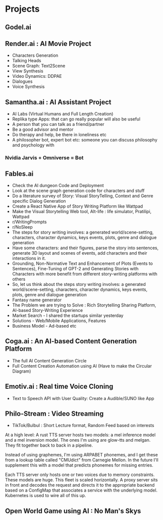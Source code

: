# Projects

## Godel.ai

## Render.ai : AI Movie Project

* Characters Generation
* Talking Heads
* Scene Graph: Text2Scene
* View Synthesis
* Video Dynamics: DDPAE
* Dialogues
* Voice Synthesis

## Samantha.ai : AI Assistant Project

* AI Labs (Virtual Humans and Full Length Creation)
* Replika type Apps: that can go really popular will also be useful
* A person that you can talk as a friend/partner
* Be a good advisor and mentor
* Do therapy and help, be there in loneliness etc
* A philosopher bot, expert bot etc: someone you can discuss philosophy and psychology with

### Nvidia Jarvis + Omniverse = Bot

## Fables.ai

* Check the AI dungeon Code and Deployment
* Look at the scene graph generation code for characters and stuff
* Do a literature survey of Story: Visual StoryTelling, Context and Genre specific Dialog Generation
* Create a React Native App of Story Writing Platform like Wattpad
* Make the Visual Storytelling Web tool, Alt-life : life simulator, Pratilipi, Wattpad
* r/WritingPrompts
* r/NoSleep
* The steps for story writing involves: a generated world/scene-setting, characters, character dynamics, keys events, plots, genre and dialogue generation
* Have some characters: and their figures, parse the story into sentences, generate 3D layout and scenes of events, add characters and their interactions in it.
* Grounding, Non-Normative Text and Enhancement of Plots (Events to Sentences), Fine-Tuning of GPT-2 and Generating Stories with Characters with more benefit from different story-writing platforms with others
* So, let us think about the steps story writing involves: a generated world/scene-setting, characters, character dynamics, keys events, plots, genre and dialogue generation
* Fantasy name generator
* The Problem we are trying to Solve : Rich Storytelling Sharing Platform, AI-based Story-Writing Experience
* Market Search - I shared the startups similar yesterday
* Solutions - Web/Mobile Applications, Features
* Business Model - Ad-based etc&#x20;

## Coga.ai : An AI-based Content Generation Platform

* The full AI Content Generation Circle
* Full Content Creation Automation using AI (Have to make the Circular Diagram)

## Emotiv.ai : Real time Voice Cloning

* Text to Speech API with User Quality: Create a Audible/SUNO like App

## Philo-Stream : Video Streaming

* TikTok/Bulbul : Short Lecture format, Random Feed based on interests

At a high level: A rust TTS server hosts two models: a mel inference model and a mel inversion model. The ones I'm using are glow-tts and melgan. They fit together back to back in a pipeline.

Instead of using graphemes, I'm using ARPABET phonemes, and I get these from a lookup table called "CMUdict" from Carnegie Mellon. In the future I'll supplement this with a model that predicts phonemes for missing entries.

Each TTS server only hosts one or two voices due to memory constraints. These models are huge. This fleet is scaled horizontally. A proxy server sits in front and decodes the request and directs it to the appropriate backend based on a ConfigMap that associates a service with the underlying model. Kubernetes is used to wire all of this up.

## Open World Game using AI : No Man's Skys
